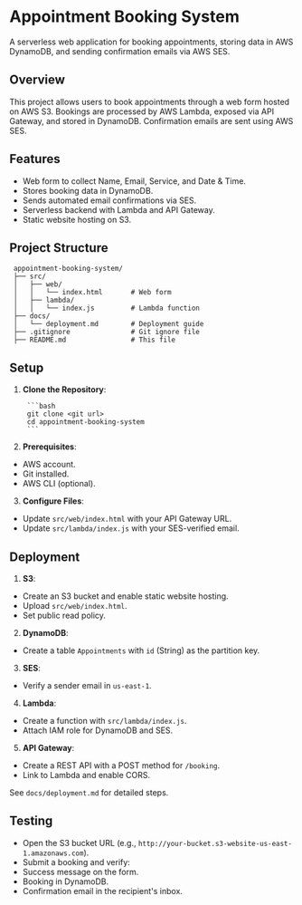 # Appointment Booking System

A serverless web application for booking appointments, storing data in AWS DynamoDB, and sending confirmation emails via AWS SES.

## Overview

This project allows users to book appointments through a web form hosted on AWS S3. Bookings are processed by AWS Lambda, exposed via API Gateway, and stored in DynamoDB. Confirmation emails are sent using AWS SES.

## Features

- Web form to collect Name, Email, Service, and Date & Time.
- Stores booking data in DynamoDB.
- Sends automated email confirmations via SES.
- Serverless backend with Lambda and API Gateway.
- Static website hosting on S3.

## Project Structure

     appointment-booking-system/
     ├── src/
     │   ├── web/
     │   │   └── index.html       # Web form
     │   ├── lambda/
     │   │   └── index.js         # Lambda function
     ├── docs/
     │   └── deployment.md        # Deployment guide
     ├── .gitignore               # Git ignore file
     ├── README.md                # This file
     
## Setup

1. **Clone the Repository**:

        ```bash
        git clone <git url>
        cd appointment-booking-system
        ```

2. **Prerequisites**:

- AWS account.
- Git installed.
- AWS CLI (optional).

3. **Configure Files**:

- Update `src/web/index.html` with your API Gateway URL.
- Update `src/lambda/index.js` with your SES-verified email.

## Deployment

1. **S3**:

- Create an S3 bucket and enable static website hosting.
- Upload `src/web/index.html`.
- Set public read policy.

2. **DynamoDB**:

- Create a table `Appointments` with `id` (String) as the partition key.

3. **SES**:

- Verify a sender email in `us-east-1`.

4. **Lambda**:

- Create a function with `src/lambda/index.js`.
- Attach IAM role for DynamoDB and SES.

5. **API Gateway**:

- Create a REST API with a POST method for `/booking`.
- Link to Lambda and enable CORS.

See `docs/deployment.md` for detailed steps.

## Testing

- Open the S3 bucket URL (e.g., `http://your-bucket.s3-website-us-east-1.amazonaws.com`).
- Submit a booking and verify:
- Success message on the form.
- Booking in DynamoDB.
- Confirmation email in the recipient's inbox.
